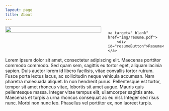 ```yaml
---
layout: page
title: About
---
```


<div class="small-12 medium-4 columns">
    <img src="img/rehan.png" style="width:100%">

    <a target="_blank" href="img/resume.pdf">
        <div id="resumeButton">Resume</div>
    </a>
</div>

<div class="small-12 medium-7 columns">
    <div class="bio">
        Lorem ipsum dolor sit amet, consectetur adipiscing elit. Maecenas porttitor commodo commodo. Sed quam sem, sagittis eu tortor eget, aliquam lacinia sapien. Duis auctor lorem id libero facilisis, vitae convallis tortor rutrum. Fusce porta lectus lacus, ac sollicitudin neque vehicula accumsan. Nam pharetra malesuada aliquet. In non hendrerit purus. Pellentesque est tortor, tempor sit amet rhoncus vitae, lobortis sit amet augue. Mauris quis pellentesque massa. Integer vitae tempus elit, ullamcorper sagittis ante. Maecenas et turpis a urna rhoncus consequat ac eu nisl. Integer sed risus nunc. Morbi non nunc leo. Phasellus vel porttitor ex, non laoreet turpis.
    </div>
</div>



